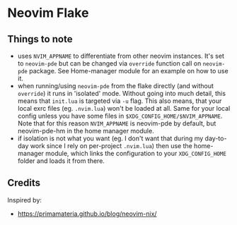 # Neovim Flake

## Things to note

-   uses `NVIM_APPNAME` to differentiate from other neovim instances. It's set to `neovim-pde` but can be changed via
    `override` function call on `neovim-pde` package. See Home-manager module for an example on how to use it.
-   when running/using `neovim-pde` from the flake directly (and without `override`) it runs in 'isolated' mode. Without
    going into much detail, this means that `init.lua` is targeted via `-u` flag. This also means, that your local exrc
    files (eg. `.nvim.lua`) won't be loaded at all. Same for your local config unless you have some files in `$XDG_CONFIG_HOME/$NVIM_APPNAME`. Note that for this reason `NVIM_APPNAME` is neovim-pde by default, but neovim-pde-hm in the home manager module.
-   if isolation is not what you want (eg. I don't want that during my day-to-day work since I rely on per-project `.nvim.lua`) then use the home-manager module, which links the configuration to your `XDG_CONFIG_HOME` folder and loads it from there.

## Credits

Inspired by:

-   https://primamateria.github.io/blog/neovim-nix/
